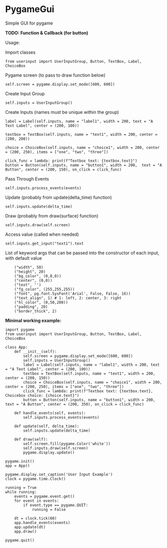# PygameGui
Simple GUI for pygame

<b>TODO: Function & Callback (for button)</b>

Usage:

Import classes

`from userinput import UserInputGroup, Button, TextBox, Label, ChoiceBox`

Pygame screen (to pass to draw function below)

`self.screen = pygame.display.set_mode([600, 600])` 

Create Input Group

`self.inputs = UserInputGroup()`

Create Inputs (names must be unique within the group)

    label = Label(self.inputs, name = "label1", width = 200, text = "A Text Label", center = (200, 100))
    
    textbox = TextBox(self.inputs, name = "text1", width = 200, center = (200, 200))
    
    choice = ChoiceBox(self.inputs, name = "choice1", width = 200, center = (200, 250), items = ["one", "two", "three"])
    
    click_func = lambda: print(f"Textbox text: {textbox.text}")
    button = Button(self.inputs, name = "button1", width = 200,  text = "A Button", center = (200, 150), on_click = click_func)
    
Pass Through Events
    
`self.inputs.process_events(events)`
    
Update (probably from update(delta_time) function)

`self.inputs.update(delta_time)`

Draw (probably from draw(surface) function)

`self.inputs.draw(self.screen)`

Access value (called when needed)

`self.inputs.get_input("text1").text`

List of keyword args that can be passed into the constructor of each input, with default value

        ("width", 50)
        ("height", 20)
        ("bg_color", (0,0,0))
        ("center", (0,0))
        ("text", '')
        ("fg_color", (255,255,255))
        ("font", pg.font.SysFont('Arial', False, False, 16))
        ("text_align", 1) # 1: left, 2: center, 3: right
        ("hl_color", (0,50,200))
        ("padding", 20)
        ("border_thick", 2)


<b>Minimal working example:</b>

    import pygame
    from userinput import UserInputGroup, Button, TextBox, Label, ChoiceBox

    class App:
        def __init__(self):
            self.screen = pygame.display.set_mode([600, 600])
            self.inputs = UserInputGroup()
            label = Label(self.inputs, name = "label1", width = 200, text = "A Text Label", center = (200, 100))
            textbox = TextBox(self.inputs, name = "text1", width = 200, center = (200, 150))
            choice = ChoiceBox(self.inputs, name = "choice1", width = 200, center = (200, 250), items = ["one", "two", "three"])
            click_func = lambda: print(f"Textbox text: {textbox.text}, Choicebox choice: {choice.text}")
            button = Button(self.inputs, name = "button1", width = 200,  text = "A Button", center = (200, 350), on_click = click_func)

        def handle_events(self, events):
            self.inputs.process_events(events)

        def update(self, delta_time):
            self.inputs.update(delta_time)

        def draw(self):
            self.screen.fill(pygame.Color('white'))
            self.inputs.draw(self.screen)
            pygame.display.update()

    pygame.init()
    app = App()

    pygame.display.set_caption('User Input Example')
    clock = pygame.time.Clock()

    running = True
    while running:
        events = pygame.event.get()
        for event in events:
            if event.type == pygame.QUIT:
                running = False

        dt = clock.tick(60)
        app.handle_events(events)
        app.update(dt)
        app.draw()

    pygame.quit()
